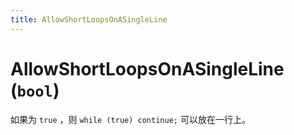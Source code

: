 ```yaml
---
title: AllowShortLoopsOnASingleLine
---
```


# AllowShortLoopsOnASingleLine (`bool`)

如果为 `true` ，则 `while (true) continue;` 可以放在一行上。
